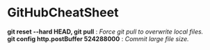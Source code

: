 # GitHubCheatSheet

**git reset --hard HEAD,  git pull**        :           _Force git pull to overwrite local files._    
**git config http.postBuffer 524288000**    :           _Commit large file size._                     
